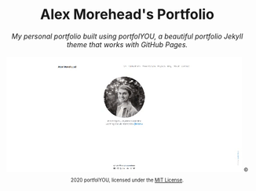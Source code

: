 <div align="center">
    <h1>Alex Morehead's Portfolio</h1>
    <i>My personal portfolio built using portfolYOU, a beautiful portfolio Jekyll theme that works with GitHub Pages.</i>
    <br><br>
    <img src="screenshot.gif">
    <sub><sup>© 2020 portfolYOU, licensed under the <a href="./LICENSE">MIT License</a>.</sup></sub>
</div>
